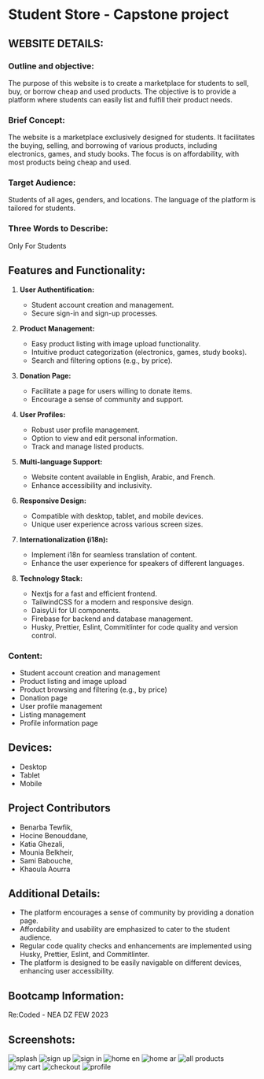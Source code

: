 # Student Store - Capstone project

## WEBSITE DETAILS:

### Outline and objective:

The purpose of this website is to create a marketplace for students to sell, buy, or borrow cheap and used products. The objective is to provide a platform where students can easily list and fulfill their product needs.

### Brief Concept:

The website is a marketplace exclusively designed for students. It facilitates the buying, selling, and borrowing of various products, including electronics, games, and study books. The focus is on affordability, with most products being cheap and used.

### Target Audience:

Students of all ages, genders, and locations. The language of the platform is tailored for students.

### Three Words to Describe:

Only For Students

## Features and Functionality:

1. **User Authentification:**
    - Student account creation and management.
    - Secure sign-in and sign-up processes.
2. **Product Management:**
    - Easy product listing with image upload functionality.
    - Intuitive product categorization (electronics, games, study books).
    - Search and filtering options (e.g., by price).
3. **Donation Page:**
    - Facilitate a page for users willing to donate items.
    - Encourage a sense of community and support.
4. **User Profiles:**
    - Robust user profile management.
    - Option to view and edit personal information.
    - Track and manage listed products.
5. **Multi-language Support:**
    - Website content available in English, Arabic, and French.
    - Enhance accessibility and inclusivity.
6. **Responsive Design:**

    - Compatible with desktop, tablet, and mobile devices.
    - Unique user experience across various screen sizes.

7. **Internationalization (i18n):**

    - Implement i18n for seamless translation of content.
    - Enhance the user experience for speakers of different languages.

8. **Technology Stack:**
    - Nextjs for a fast and efficient frontend.
    - TailwindCSS for a modern and responsive design.
    - DaisyUi for UI components.
    - Firebase for backend and database management.
    - Husky, Prettier, Eslint, Commitlinter for code quality and version control.

### Content:

-   Student account creation and management
-   Product listing and image upload
-   Product browsing and filtering (e.g., by price)
-   Donation page
-   User profile management
-   Listing management
-   Profile information page

## Devices:

-   Desktop
-   Tablet
-   Mobile

## Project Contributors

-   Benarba Tewfik,
-   Hocine Benouddane,
-   Katia Ghezali,
-   Mounia Belkheir,
-   Sami Babouche,
-   Khaoula Aourra

## Additional Details:

-   The platform encourages a sense of community by providing a donation page.
-   Affordability and usability are emphasized to cater to the student audience.
-   Regular code quality checks and enhancements are implemented using Husky, Prettier, Eslint, and Commitlinter.
-   The platform is designed to be easily navigable on different devices, enhancing user accessibility.

## Bootcamp Information:

Re:Coded - NEA DZ FEW 2023

## Screenshots:

![splash](image.png)
![sign up](image-1.png)
![sign in](image-2.png)
![home en](image-3.png)
![home ar](image-4.png)
![all products](image-5.png)
![my cart](image-6.png)
![checkout](image-7.png)
![profile](image-8.png)
